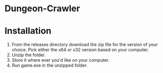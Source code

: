 # Dungeon-Crawler

# Installation
1. From the releases directory download the zip file for the version of your choice. Pick either the x64 or x32 version based on your computer.
2. Unzip the folder.
3. Store it where ever you'd like on your computer.
4. Run game.exe in the unzipped folder.
